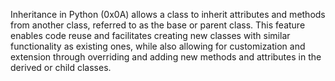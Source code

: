 Inheritance in Python (0x0A) allows a class to inherit attributes and methods from another class, referred to as the base or parent class. This feature enables code reuse and facilitates creating new classes with similar functionality as existing ones, while also allowing for customization and extension through overriding and adding new methods and attributes in the derived or child classes.
